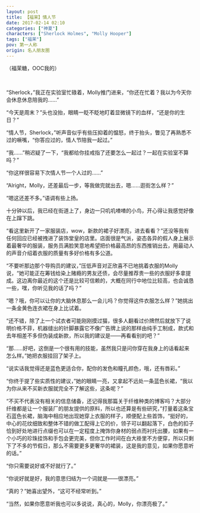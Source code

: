 ```yaml
---
layout: post
title: 【福茉】情人节
date: 2017-02-14 02:10
categories: ["神夏"]
characters: ["Sherlock Holmes", "Molly Hooper"]
tags: ["福茉"]
pov: 第一人称
origin: 名人朋友圈
---
```


（福茉糖，OOC我的）

<br>

“Sherlock，”我正在实验室忙碌着，Molly推门进来，“你还在忙着？我以为今天你会休息休息陪我的……”

“今天是周末？”头也没抬，眼睛一眨不眨地盯着显微镜下的血样，“还是你的生日？”

“情人节，Sherlock，”听声音似乎有些压抑着的愠怒，终于抬头，瞥见了再熟悉不过的噘嘴，“你答应过的，情人节陪我一起过。”

“我……”稍迟疑了一下，“我都给你挂戒指了还要怎么一起过？一起在实验室不算吗？”

“你这样很容易下次情人节一个人过的……”

“Alright，Molly，还差最后一步，等我做完就出去，嗯……逛街怎么样？”

“嗯这还差不多。”语调有些上扬。

十分钟以后，我已经在街道上了，身边一只叽叽喳喳的小鸟，开心得让我感觉好像在上蹿下跳。

“看这里新开了一家服装店，wow，新款的裙子好漂亮，进去看看？”还没等我有任何回应已经被拽进了装饰堂皇的店里。店面很是气派，姿态各异的假人身上展示着最奢华的服装，服务员满脸笑意地希望把价格最高昂的东西推销出去，用最动人的声音介绍着衣服的质量有多好价格有多公道。

“不要听那边那个导购员的建议，”压低声音对正欣喜不已地挑着衣服的Molly说，“她可能正在筹钱给染上赌瘾的男友还债，会尽量推荐贵一些的衣服好多拿提成。这边离你最近的这个还是比较可信赖的，大概在同行中地位比较高，也会诚恳一些，嘿，你听见我的话了吗？”

“嗯？哦，你可以让你的大脑休息那么一会儿吗？你觉得这件衣服怎么样？”她挑出一条金黄色连衣裙在身上比试着。

“还不错，除了上一个试衣者可能刚刚摸过猫，很多人翻看过价牌然后就放下了说明价格不菲，机器缝出的针脚暴露它不像广告牌上说的那样由纯手工制成，款式和去年相差不多但伪装成新款，所以我的建议是——再看看别的吧？”

“那……好吧，这倒是一个很有用的技能，虽然我只是问你穿在我身上的话看起来怎么样。”她把衣服挂回了架子上。

“说实话我觉得还是蓝色更适合你，配你的发色和瞳孔颜色，哦，还有唇彩。”

“你终于提了些实质性的建议，”她的眼睛一亮，又拿起不远处一条蓝色长裙，“我以为你从来不买新衣服就完全不了解这些，这条呢？”

“不买不代表没有相关的信息储备，还记得我那篇关于纤维种类的博客吗？大部分纤维都是让一个服装厂的朋友提供的原料，所以也还算是有些研究，”打量着这条宝石蓝色长裙，脑海中相应地出现她穿上衣服的样子，顺便配上些首饰，“挺好的，中心的花纹细致和整体不错的做工配得上它的价，领子可以翻起落下，白色的扣子恰到好处地进行点缀也可以在一定程度上掩饰你身材的弱点而衬托出腰，如果有一个小巧的珍珠挂饰和手包会更完美，但你工作时间在白大褂里不方便穿，所以只剩下了不多的节假日，那么不需要更多更奢华的裙装，这是我的意见，如果你愿意听的话。”

“你只需要说好或不好就行了。”

“你说好就是好，我的意思归结为一个词就是——很漂亮。”

“真的？”她喜出望外，“这可不经常听到。”

“当然，如果你愿意听我也可以多说说，真心的，Molly，你漂亮极了。”

